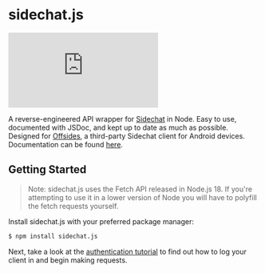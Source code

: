 # sidechat.js

[![NPM Downloads](https://img.shields.io/npm/dt/sidechat.js?label=downloads%20on%20npm)](https://npmjs.com/package/sidechat.js)

A reverse-engineered API wrapper for [Sidechat](https://sidechat.lol) in Node.  Easy to use, documented with JSDoc, and kept up to date as much as possible.  Designed for [Offsides](https://github.com/micahlt/offsides), a third-party Sidechat client for Android devices.  Documentation can be found [here](https://micahlindley.com/sidechat.js).

## Getting Started

> Note: sidechat.js uses the Fetch API released in Node.js 18.  If you're attempting to use it in a lower version of Node you will have to polyfill the fetch requests yourself.

Install sidechat.js with your preferred package manager:

```bash
$ npm install sidechat.js
```

Next, take a look at the [authentication tutorial](tutorial-Authentication.html) to find out how to log your client in and begin making requests.